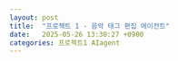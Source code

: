 ```yaml
---
layout: post
title:  "프로젝트 1 - 음악 태그 편집 에이전트"
date:   2025-05-26 13:30:27 +0900
categories: 프로젝트1 AIagent
---
```


